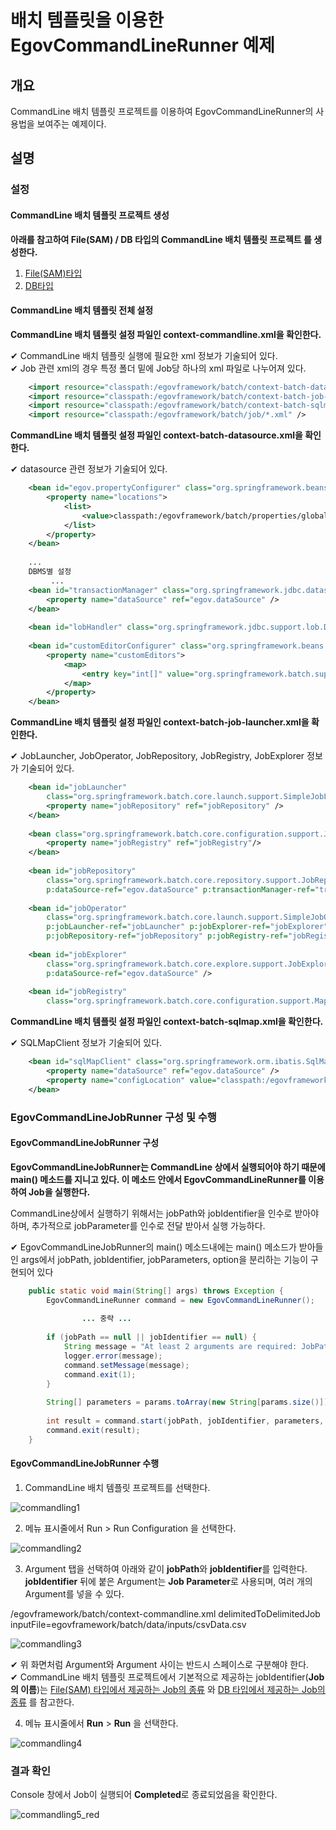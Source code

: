 # 배치 템플릿을 이용한 EgovCommandLineRunner 예제

## 개요

CommandLine 배치 템플릿 프로젝트를 이용하여 EgovCommandLineRunner의 사용법을 보여주는 예제이다.

## 설명

### 설정

#### CommandLine 배치 템플릿 프로젝트 생성

**아래를 참고하여 File(SAM) / DB 타입의 CommandLine 배치 템플릿 프로젝트 를 생성한다.**

1. [File(SAM)타입](./batch-core-egov_commandline_runner_template_file_sam.md)
2. [DB타입](./batch-core-egov_commandline_runner_template_db.md)

#### CommandLine 배치 템플릿 전체 설정

**CommandLine 배치 템플릿 설정 파일인 context-commandline.xml을 확인한다.**

✔ CommandLine 배치 템플릿 실행에 필요한 xml 정보가 기술되어 있다.  
✔ Job 관련 xml의 경우 특정 폴더 밑에 Job당 하나의 xml 파일로 나누어져 있다.  

```xml
    <import resource="classpath:/egovframework/batch/context-batch-datasource.xml" />
	<import resource="classpath:/egovframework/batch/context-batch-job-launcher.xml" />
	<import resource="classpath:/egovframework/batch/context-batch-sqlmap.xml" />
	<import resource="classpath:/egovframework/batch/job/*.xml" />
```

**CommandLine 배치 템플릿 설정 파일인 context-batch-datasource.xml을 확인한다.**

✔ datasource 관련 정보가 기술되어 있다.

```xml
    <bean id="egov.propertyConfigurer" class="org.springframework.beans.factory.config.PropertyPlaceholderConfigurer">
        <property name="locations">
            <list>
                <value>classpath:/egovframework/batch/properties/globals.properties</value>
            </list>
        </property>
    </bean>
 
	...
	DBMS별 설정
         ...
    <bean id="transactionManager" class="org.springframework.jdbc.datasource.DataSourceTransactionManager" lazy-init="true">
		<property name="dataSource" ref="egov.dataSource" />
	</bean>
 
	<bean id="lobHandler" class="org.springframework.jdbc.support.lob.DefaultLobHandler"/>
 
	<bean id="customEditorConfigurer" class="org.springframework.beans.factory.config.CustomEditorConfigurer">
		<property name="customEditors">
			<map>
				<entry key="int[]" value="org.springframework.batch.support.IntArrayPropertyEditor" />
			</map>
		</property>
	</bean>
```

**CommandLine 배치 템플릿 설정 파일인 context-batch-job-launcher.xml을 확인한다.**

✔ JobLauncher, JobOperator, JobRepository, JobRegistry, JobExplorer 정보가 기술되어 있다.

```xml
    <bean id="jobLauncher"
		class="org.springframework.batch.core.launch.support.SimpleJobLauncher">
		<property name="jobRepository" ref="jobRepository" />
	</bean>
 
	<bean class="org.springframework.batch.core.configuration.support.JobRegistryBeanPostProcessor">
		<property name="jobRegistry" ref="jobRegistry"/>
	</bean>
 
	<bean id="jobRepository"
		class="org.springframework.batch.core.repository.support.JobRepositoryFactoryBean"
		p:dataSource-ref="egov.dataSource" p:transactionManager-ref="transactionManager" p:lobHandler-ref="lobHandler"/>
 
	<bean id="jobOperator"
		class="org.springframework.batch.core.launch.support.SimpleJobOperator"
		p:jobLauncher-ref="jobLauncher" p:jobExplorer-ref="jobExplorer"
		p:jobRepository-ref="jobRepository" p:jobRegistry-ref="jobRegistry" />
 
	<bean id="jobExplorer"
		class="org.springframework.batch.core.explore.support.JobExplorerFactoryBean"
		p:dataSource-ref="egov.dataSource" />
 
	<bean id="jobRegistry"
		class="org.springframework.batch.core.configuration.support.MapJobRegistry" />
```

**CommandLine 배치 템플릿 설정 파일인 context-batch-sqlmap.xml을 확인한다.**

✔ SQLMapClient 정보가 기술되어 있다.

```xml
    <bean id="sqlMapClient" class="org.springframework.orm.ibatis.SqlMapClientFactoryBean">
		<property name="dataSource" ref="egov.dataSource" />
		<property name="configLocation" value="classpath:/egovframework/sqlmap/brte/sql-map-config.xml" />	
	</bean>
```

### EgovCommandLineJobRunner 구성 및 수행

#### EgovCommandLineJobRunner 구성

**EgovCommandLineJobRunner는 CommandLine 상에서 실행되어야 하기 때문에 main() 메소드를 지니고 있다. 이 메소드 안에서 EgovCommandLineRunner를 이용하여 Job을 실행한다.**

CommandLine상에서 실행하기 위해서는 jobPath와 jobIdentifier을 인수로 받아야 하며, 추가적으로 jobParameter를 인수로 전달 받아서 실행 가능하다.  

✔ EgovCommandLineJobRunner의 main() 메소드내에는 main() 메소드가 받아들인 args에서 jobPath, jobIdentifier, jobParameters, option을 분리하는 기능이 구현되어 있다

```java
	public static void main(String[] args) throws Exception {
		EgovCommandLineRunner command = new EgovCommandLineRunner();
 
                ... 중략 ...
 
        if (jobPath == null || jobIdentifier == null) {
			String message = "At least 2 arguments are required: JobPath and jobIdentifier.";
			logger.error(message);
			command.setMessage(message);
			command.exit(1);
		}
 
		String[] parameters = params.toArray(new String[params.size()]);
 
		int result = command.start(jobPath, jobIdentifier, parameters, opts);
		command.exit(result);
    }
```

#### EgovCommandLineJobRunner 수행

1. CommandLine 배치 템플릿 프로젝트를 선택한다.

![commandling1](images/commandling1.png)

2. 메뉴 표시줄에서 Run > Run Configuration 을 선택한다.

![commandling2](images/commandling2.png)

3. Argument 탭을 선택하여 아래와 같이 **jobPath**와 **jobIdentifier**를 입력한다. **jobIdentifier** 뒤에 붙은 Argument는 **Job Parameter**로 사용되며, 여러 개의 Argument를 넣을 수 있다.

/egovframework/batch/context-commandline.xml delimitedToDelimitedJob inputFile=egovframework/batch/data/inputs/csvData.csv

![commandling3](images/commandling3.png)


✔ 위 화면처럼 Argument와 Argument 사이는 반드시 스페이스로 구분해야 한다.  
✔ CommandLine 배치 템플릿 프로젝트에서 기본적으로 제공하는 jobIdentifier(**Job의 이름**)는 [File(SAM) 타입에서 제공하는 Job의 종류](https://www.egovframe.go.kr/wiki/doku.php?id=egovframework:dev2:bdev:imp:batch_template_wizard:sam_commandline_template_mgmt#%EC%B0%B8%EA%B3%A0%EC%82%AC%ED%95%AD) 와 [DB 타입에서 제공하는 Job의 종류](https://www.egovframe.go.kr/wiki/doku.php?id=egovframework:dev2:bdev:imp:batch_template_wizard:sam_commandline_template_mgmt#%EC%B0%B8%EA%B3%A0%EC%82%AC%ED%95%AD) 를 참고한다.  

4. 메뉴 표시줄에서 **Run** > **Run** 을 선택한다.

![commandling4](images/commandling4.png)

### 결과 확인
Console 창에서 Job이 실행되어 **Completed**로 종료되었음을 확인한다.

![commandling5_red](images/commandling5_red.png)
